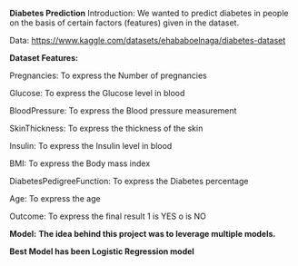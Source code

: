 **Diabetes Prediction**
Introduction: We wanted to predict diabetes in people on the basis of certain factors (features) given in the dataset. 

Data:
https://www.kaggle.com/datasets/ehababoelnaga/diabetes-dataset

**Dataset Features:**

Pregnancies: To express the Number of pregnancies

Glucose: To express the Glucose level in blood

BloodPressure: To express the Blood pressure measurement

SkinThickness: To express the thickness of the skin

Insulin: To express the Insulin level in blood

BMI: To express the Body mass index

DiabetesPedigreeFunction: To express the Diabetes percentage

Age: To express the age

Outcome: To express the final result 1 is YES o is NO


**Model:**
**The idea behind this project was to leverage multiple models.**

**Best Model has been Logistic Regression model**
